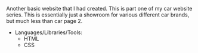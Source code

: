 Another basic website that I had created. This is part one of my car website series. This is essentially just a showroom for various different car brands, but much less than car page 2. 
- Languages/Libraries/Tools:
    - HTML
    - CSS
